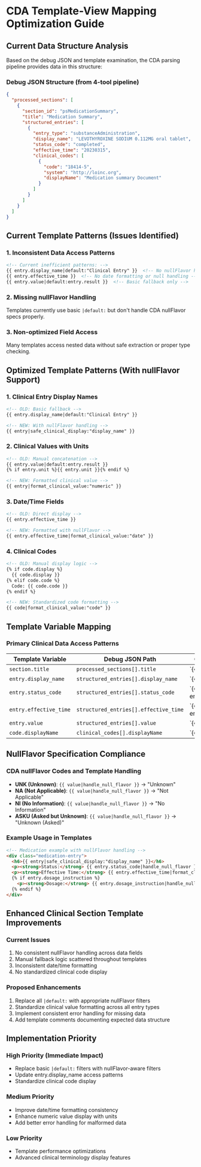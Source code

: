 # CDA Template-View Mapping Optimization Guide

## Current Data Structure Analysis

Based on the debug JSON and template examination, the CDA parsing pipeline provides data in this structure:

### Debug JSON Structure (from 4-tool pipeline)

```json
{
  "processed_sections": [
    {
      "section_id": "psMedicationSummary",
      "title": "Medication Summary",
      "structured_entries": [
        {
          "entry_type": "substanceAdministration",
          "display_name": "LEVOTHYROXINE SODIUM 0.112MG oral tablet",
          "status_code": "completed",
          "effective_time": "20230315",
          "clinical_codes": [
            {
              "code": "18414-5",
              "system": "http://loinc.org",
              "displayName": "Medication summary Document"
            }
          ]
        }
      ]
    }
  ]
}
```

## Current Template Patterns (Issues Identified)

### 1. Inconsistent Data Access Patterns

```html
<!-- Current inefficient patterns: -->
{{ entry.display_name|default:"Clinical Entry" }}  <!-- No nullFlavor handling -->
{{ entry.effective_time }}  <!-- No date formatting or null handling -->
{{ entry.value|default:entry.result }}  <!-- Basic fallback only -->
```

### 2. Missing nullFlavor Handling

Templates currently use basic `|default:` but don't handle CDA nullFlavor specs properly.

### 3. Non-optimized Field Access

Many templates access nested data without safe extraction or proper type checking.

## Optimized Template Patterns (With nullFlavor Support)

### 1. Clinical Entry Display Names

```html
<!-- OLD: Basic fallback -->
{{ entry.display_name|default:"Clinical Entry" }}

<!-- NEW: With nullFlavor handling -->
{{ entry|safe_clinical_display:"display_name" }}
```

### 2. Clinical Values with Units

```html
<!-- OLD: Manual concatenation -->
{{ entry.value|default:entry.result }}
{% if entry.unit %}{{ entry.unit }}{% endif %}

<!-- NEW: Formatted clinical value -->
{{ entry|format_clinical_value:"numeric" }}
```

### 3. Date/Time Fields

```html
<!-- OLD: Direct display -->
{{ entry.effective_time }}

<!-- NEW: Formatted with nullFlavor -->
{{ entry.effective_time|format_clinical_value:"date" }}
```

### 4. Clinical Codes

```html
<!-- OLD: Manual display logic -->
{% if code.display %}
  {{ code.display }}
{% elif code.code %}
  Code: {{ code.code }}
{% endif %}

<!-- NEW: Standardized code formatting -->
{{ code|format_clinical_value:"code" }}
```

## Template Variable Mapping

### Primary Clinical Data Access Patterns

| Template Variable | Debug JSON Path | Optimized Filter |
|------------------|----------------|------------------|
| `section.title` | `processed_sections[].title` | `{{ section.title|handle_null_flavor }}` |
| `entry.display_name` | `structured_entries[].display_name` | `{{ entry|safe_clinical_display }}` |
| `entry.status_code` | `structured_entries[].status_code` | `{{ entry.status_code|handle_null_flavor }}` |
| `entry.effective_time` | `structured_entries[].effective_time` | `{{ entry.effective_time|format_clinical_value:"date" }}` |
| `entry.value` | `structured_entries[].value` | `{{ entry|format_clinical_value:"numeric" }}` |
| `code.displayName` | `clinical_codes[].displayName` | `{{ code|format_clinical_value:"code" }}` |

## NullFlavor Specification Compliance

### CDA nullFlavor Codes and Template Handling

- **UNK (Unknown)**: `{{ value|handle_null_flavor }}` → "Unknown"
- **NA (Not Applicable)**: `{{ value|handle_null_flavor }}` → "Not Applicable"
- **NI (No Information)**: `{{ value|handle_null_flavor }}` → "No Information"
- **ASKU (Asked but Unknown)**: `{{ value|handle_null_flavor }}` → "Unknown (Asked)"

### Example Usage in Templates

```html
<!-- Medication example with nullFlavor handling -->
<div class="medication-entry">
  <h6>{{ entry|safe_clinical_display:"display_name" }}</h6>
  <p><strong>Status:</strong> {{ entry.status_code|handle_null_flavor }}</p>
  <p><strong>Effective Time:</strong> {{ entry.effective_time|format_clinical_value:"date" }}</p>
  {% if entry.dosage_instruction %}
    <p><strong>Dosage:</strong> {{ entry.dosage_instruction|handle_null_flavor }}</p>
  {% endif %}
</div>
```

## Enhanced Clinical Section Template Improvements

### Current Issues

1. No consistent nullFlavor handling across data fields
2. Manual fallback logic scattered throughout templates
3. Inconsistent date/time formatting
4. No standardized clinical code display

### Proposed Enhancements

1. Replace all `|default:` with appropriate nullFlavor filters
2. Standardize clinical value formatting across all entry types
3. Implement consistent error handling for missing data
4. Add template comments documenting expected data structure

## Implementation Priority

### High Priority (Immediate Impact)

- Replace basic `|default:` filters with nullFlavor-aware filters
- Update entry.display_name access patterns
- Standardize clinical code display

### Medium Priority

- Improve date/time formatting consistency
- Enhance numeric value display with units
- Add better error handling for malformed data

### Low Priority

- Template performance optimizations
- Advanced clinical terminology display features
